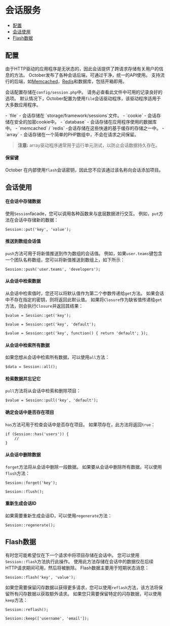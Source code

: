 # 会话服务

- [配置](#configuration)
- [会话使用](#session-usage)
- [Flash数据](#flash-data)

<a name="configuration"></a>
## 配置

由于HTTP驱动的应用程序是无状态的，因此会话提供了跨请求存储有关用户的信息的方法。 October发布了各种会话后端，可通过干净，统一的API使用。 支持流行的后端，如[Memcached](http://memcached.org)，[Redis](http://redis.io)和数据库，包括开箱即用。

会话配置存储在`config/session.php`中。 请务必查看此文件中可用的记录良好的选项。 默认情况下，October配置为使用`file`会话驱动程序，该驱动程序适用于大多数应用程序。

<div class="content-list" markdown="1">
- `file` - 会话存储在 `storage/framework/sessions`文件。
- `cookie` - 会话存储在安全的加密cookie中。
- `database` - 会话存储在应用程序使用的数据库中。
- `memcached` / `redis` -会话存储在这些快速的基于缓存的存储之一中。
- `array` - 会话存储在一个简单的PHP数组中，不会在请求之间保留。
</div>

> **注意:** array驱动程序通常用于运行单元测试，以防止会话数据持久存在。

#### 保留键

October 在内部使用`flash`会话密钥，因此您不应该通过该名称向会话添加项目。

<a name="session-usage"></a>
## 会话使用

#### 在会话中存储数据

使用`Session`facade，您可以调用各种函数来与底层数据进行交互。 例如，`put`方法在会话中存储新的数据：

    Session::put('key', 'value');

#### 推送到数组会话值

`push`方法可用于将新值推送到作为数组的会话值。 例如，如果`user.teams`键包含一个团队名称数组，您可以将新值推送到数组上，如下所示：

    Session::push('user.teams', 'developers');

#### 从会话中检索数据

从会话中检索值时，您还可以将默认值作为第二个参数传递给`get`方法。 如果会话中不存在指定的密钥，则将返回此默认值。 如果将`Closure`作为缺省值传递给`get`方法，则会执行`Closure`并返回其结果：

    $value = Session::get('key');

    $value = Session::get('key', 'default');

    $value = Session::get('key', function() { return 'default'; });

#### 从会话中检索所有数据

如果您想从会话中检索所有数据，可以使用`all`方法：

    $data = Session::all();

#### 检索数据并忘记它

`pull`方法将从会话中检索和删除项目：

    $value = Session::pull('key', 'default');

#### 确定会话中是否存在项目

`has`方法可用于检查会话中是否存在项目。 如果项存在，此方法将返回`true`：

    if (Session::has('users')) {
        //
    }

#### 从会话中删除数据

`forget`方法将从会话中删除一段数据。 如果要从会话中删除所有数据，可以使用`flush`方法：

    Session::forget('key');

    Session::flush();

#### 重新生成会话ID

如果需要重新生成会话ID，可以使用`regenerate`方法：

    Session::regenerate();

<a name="flash-data"></a>
## Flash数据

有时您可能希望仅在下一个请求中将项目存储在会话中。 您可以使用`Session::flash`方法执行此操作。 使用此方法存储在会话中的数据仅在后续HTTP请求期间可用，然后将被删除。 Flash数据主要用于短期状态消息：

    Session::flash('key', 'value');

如果您需要保留闪存数据以获得更多请求，您可以使用`reflash`方法，该方法将保留所有闪存数据以获取额外请求。 如果您只需要保留特定的闪存数据，可以使用`keep`方法：

    Session::reflash();

    Session::keep(['username', 'email']);
